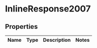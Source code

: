 # InlineResponse2007

## Properties
Name | Type | Description | Notes
------------ | ------------- | ------------- | -------------
